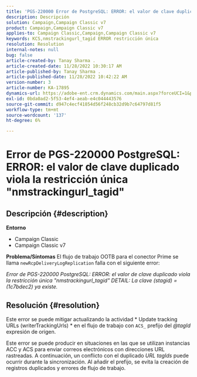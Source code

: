 ```yaml
---
title: 'PGS-220000 Error de PostgreSQL: ERROR: el valor de clave duplicado viola la restricción única "nmstrackingurl_tagid"'
description: Descripción
solution: Campaign,Campaign Classic v7
product: Campaign,Campaign Classic v7
applies-to: Campaign Classic,Campaign,Campaign Classic v7
keywords: KCS,nmstrackingurl_tagid ERROR restricción única
resolution: Resolution
internal-notes: null
bug: false
article-created-by: Tanay Sharma .
article-created-date: 11/28/2022 10:30:17 AM
article-published-by: Tanay Sharma .
article-published-date: 11/28/2022 10:42:22 AM
version-number: 3
article-number: KA-17895
dynamics-url: https://adobe-ent.crm.dynamics.com/main.aspx?forceUCI=1&pagetype=entityrecord&etn=knowledgearticle&id=71f5a1a5-076f-ed11-9562-6045bd006239
exl-id: 0bda0ad2-5f53-4ef4-aeab-e4c044443576
source-git-commit: d947c4ecf41854d56f248cb32d9b7c64797d81f5
workflow-type: tm+mt
source-wordcount: '137'
ht-degree: 6%

---
```


# Error de PGS-220000 PostgreSQL: ERROR: el valor de clave duplicado viola la restricción única &quot;nmstrackingurl_tagid&quot;

## Descripción {#description}

<b>Entorno</b>
- Campaign Classic
- Campaign Classic v7



<b>Problema/Síntomas</b>
El flujo de trabajo OOTB para el conector Prime se llama `newRcpDeliveryLogReplication` falla con el siguiente error:

*Error de PGS-220000 PostgreSQL: ERROR: el valor de clave duplicado viola la restricción única &quot;nmstrackingurl_tagid&quot; DETAIL: La clave (stagid) = (1c7bdec2) ya existe.*


## Resolución {#resolution}


Este error se puede mitigar actualizando la actividad * Update tracking URLs (writerTrackingUrls) * en el flujo de trabajo con `ACS_` prefijo del *@tagId* expresión de origen.

Este error se puede producir en situaciones en las que se utilizan instancias ACC y ACS para enviar correos electrónicos con direcciones URL rastreadas. A continuación, un conflicto con el duplicado *URL* *tagIds* puede ocurrir durante la sincronización. Al añadir el prefijo, se evita la creación de registros duplicados y errores de flujo de trabajo.
